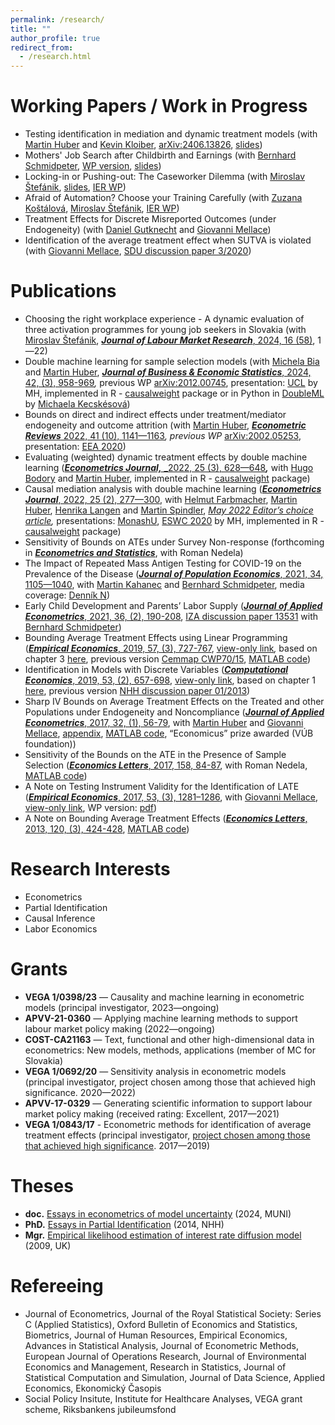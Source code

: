 ```yaml
---
permalink: /research/
title: ""
author_profile: true
redirect_from: 
  - /research.html
---
```



Working Papers / Work in Progress
======

- Testing identification in mediation and dynamic treatment models (with [Martin Huber](http://www.unifr.ch/appecon/en/team/martin-huber/) and [Kevin Kloiber](https://kevinkloiber.github.io), [arXiv:2406.13826](https://arxiv.org/abs/2406.13826), [slides](http://lukaslaffers.github.io/files/compie.pdf))
- Mothers' Job Search after Childbirth and Earnings (with [Bernhard Schmidpeter](https://sites.google.com/site/bernhardecon/), [WP version](https://www.dropbox.com/s/0ibbncyd9ldu23t/20220824_Bounds_MaternityReturn.pdf?dl=0), [slides](http://lukaslaffers.github.io/files/mothers_presentation.pdf))
- Locking-in or Pushing-out: The Caseworker Dilemma (with [Miroslav Štefánik](http://ekonom.sav.sk/sk/pracovnici/miroslav-stefanik), [slides](http://lukaslaffers.github.io/files/DML_presentation-3.pdf), [IER WP](https://ekonom.sav.sk/uploads/journals/438_wp115-stefanik-zmena-na_web.pdf))
- Afraid of Automation? Choose your Training Carefully (with [Zuzana Koštálová](https://ekonom.sav.sk/sk/pracovnici/zuzana-kostalova), [Miroslav Štefánik](http://ekonom.sav.sk/sk/pracovnici/miroslav-stefanik), [IER WP](https://ekonom.sav.sk/uploads/journals/437_wp_116-kostalova-final_fin_na_web.pdf))
- Treatment Effects for Discrete Misreported Outcomes (under Endogeneity) (with [Daniel Gutknecht](https://sites.google.com/view/daniel-gutknecht/home) and [Giovanni Mellace](https://sites.google.com/site/giovannimellace/))
- Identification of the average treatment effect when SUTVA is violated (with [Giovanni Mellace](https://sites.google.com/site/giovannimellace/), [SDU discussion paper 3/2020](https://www.sdu.dk/-/media/files/om_sdu/institutter/ivoe/disc_papers/disc_2020/dpbe3_2020.pdf))


Publications
======
- Choosing the right workplace experience - A dynamic evaluation of three activation programmes for young job seekers in Slovakia (with [Miroslav Štefánik](http://ekonom.sav.sk/sk/pracovnici/miroslav-stefanik), [**_Journal of Labour Market Research_**, 2024, 16 (58)](https://link.springer.com/article/10.1186/s12651-024-00374-x), 1—22)
- Double machine learning for sample selection models (with [Michela Bia](https://liser.elsevierpure.com/en/persons/michela-bia) and [Martin Huber](http://www.unifr.ch/appecon/en/team/martin-huber/), [**_Journal of Business & Economic Statistics_**, 2024, 42, (3), 958-969](https://www.tandfonline.com/doi/full/10.1080/07350015.2023.2271071)_,_ previous WP [arXiv:2012.00745](https://arxiv.org/abs/2012.00745), presentation: [UCL](https://www.youtube.com/watch?list=PL-MRd_-k_6x1dYwWftAAxg-f4B3jbmfbT&v=wp6avQodTtk) by MH, implemented in R - [causalweight](https://cran.r-project.org/web/packages/causalweight/index.html) package or in Python in [DoubleML](https://docs.doubleml.org/stable/guide/models.html#sample-selection-models-ssm) by [Michaela Kecskésová](https://www.linkedin.com/in/mychaela98/))
- Bounds on direct and indirect effects under treatment/mediator endogeneity and outcome attrition (with [Martin Huber](http://www.unifr.ch/appecon/en/team/martin-huber/), [**_Econometric Reviews_** 2022, 41 (10), 1141—1163](https://www.tandfonline.com/doi/full/10.1080/07474938.2022.2127077?src=)_, previous WP_ [arXiv:2002.05253](https://arxiv.org/abs/2002.05253), presentation: [EEA 2020](https://youtu.be/BhQcDF3Tds0?list=PL-MRd_-k_6x1dYwWftAAxg-f4B3jbmfbT&t=2960))
- Evaluating (weighted) dynamic treatment effects by double machine learning ([**_Econometrics Journal,_** _2022, 25 (3), 628—648](https://academic.oup.com/ectj/article/25/3/628/6604379?guestAccessKey=87434a14-b55f-4fc9-8570-93cdb9577f2f)**_,_** with [Hugo Bodory](https://sites.google.com/site/hugobodoryofficial/) and [Martin Huber](http://www.unifr.ch/appecon/en/team/martin-huber/), implemented in R - [causalweight](https://cran.r-project.org/web/packages/causalweight/index.html) package)
- Causal mediation analysis with double machine learning ([**_Econometrics Journal_**, 2022, 25 (2), 277—300](https://academic.oup.com/ectj/advance-article/doi/10.1093/ectj/utac003/6517682?guestAccessKey=bee35ef3-9be1-4944-adeb-8915458c01cf), with [Helmut Farbmacher](http://www.farbmacher.de), [Martin Huber](http://www.unifr.ch/appecon/en/team/martin-huber/), [Henrika Langen](https://www3.unifr.ch/appecon/en/chair/team/henrika-langen.html) and [Martin Spindler](https://sites.google.com/site/spindlermartin/), [_May 2022 Editor’s choice article_](https://academic.oup.com/ectj/pages/editors-choice)_,_ presentations: [MonashU](https://www.youtube.com/watch?list=PL-MRd_-k_6x1dYwWftAAxg-f4B3jbmfbT&v=tuBXi3zCCHY), [ESWC 2020](https://youtu.be/__P5DP0WQpo?list=PL-MRd_-k_6x1dYwWftAAxg-f4B3jbmfbT&t=3701) by MH, implemented in R - [causalweight](https://cran.r-project.org/web/packages/causalweight/index.html) package)
- Sensitivity of Bounds on ATEs under Survey Non-response (forthcoming in [**_Econometrics and Statistics_**](https://www.sciencedirect.com/science/article/abs/pii/S2452306222000053), with Roman Nedela)
- The Impact of Repeated Mass Antigen Testing for COVID-19 on the Prevalence of the Disease ([**_Journal of Population Economics_**, 2021, 34, 1105—1040](https://link.springer.com/article/10.1007/s00148-021-00856-z), with [Martin Kahanec](https://people.ceu.edu/martin_kahanec) and [Bernhard Schmidpeter](https://sites.google.com/site/bernhardecon/), media coverage: [Denník N](https://dennikn.sk/2260303/ekonom-kahanec-plosne-antigenove-testovanie-spomaluje-pandemiu-efekt-sa-vytraca-po-zhruba-dvoch-tyzdnoch/))
- Early Child Development and Parents’ Labor Supply ([**_Journal of Applied Econometrics_**, 2021, 36, (2), 190-208](https://onlinelibrary.wiley.com/doi/abs/10.1002/jae.2803), [IZA discussion paper 13531](http://ftp.iza.org/dp13531.pdf) with [Bernhard Schmidpeter](https://sites.google.com/site/bernhardecon/))
- Bounding Average Treatment Effects using Linear Programming ([**_Empirical Economics_**, 2019, 57, (3), 727-767](https://link.springer.com/article/10.1007%2Fs00181-018-1474-z), [view-only link](https://rdcu.be/S6cw)_,_ based on chapter 3 [here](http://lukaslaffers.github.io/files/Dissertation+Laffers.pdf), previous version [Cemmap CWP70/15](https://www.econstor.eu/bitstream/10419/130074/1/839462700.pdf), [MATLAB code](http://lukaslaffers.github.io/files/ttr0z3eaif8y3tq4dresfxsl3bhqe4))
- Identification in Models with Discrete Variables ([**_Computational Economics_**, 2019, 53, (2), 657-698](https://link.springer.com/article/10.1007/s10614-017-9758-5?wt_mc=Internal.Event.1.SEM.ArticleAuthorOnlineFirst), [view-only link](http://rdcu.be/wv2N), based on chapter 1 [here](http://lukaslaffers.github.io/files/Dissertation+Laffers.pdf), previous version [NHH discussion paper 01/2013](https://papers.ssrn.com/sol3/papers.cfm?abstract_id=2205827))
- Sharp IV Bounds on Average Treatment Effects on the Treated and other Populations under Endogeneity and Noncompliance ([**_Journal of Applied Econometrics_**, 2017, 32, (1), 56-79](http://onlinelibrary.wiley.com/doi/10.1002/jae.2473/full), with [Martin Huber](http://www.unifr.ch/appecon/en/team/martin-huber/) and [Giovanni Mellace](https://sites.google.com/site/giovannimellace/), [appendix](https://www.alexandria.unisg.ch/export/DL/239581.pdf), [MATLAB code](http://qed.econ.queensu.ca/jae/forthcoming/huber-mellace-laffers/), “Economicus” prize awarded (VÚB foundation))
- Sensitivity of the Bounds on the ATE in the Presence of Sample Selection ([**_Economics Letters_**, 2017, 158, 84-87](http://www.sciencedirect.com/science/article/pii/S0165176517302665), with Roman Nedela, [MATLAB code](http://lukaslaffers.github.io/files/supplementary_files.zip))
- A Note on Testing Instrument Validity for the Identification of LATE ([**_Empirical Economics_**, 2017, 53, (3), 1281–1286](https://link.springer.com/article/10.1007/s00181-016-1148-7), with [Giovanni Mellace](https://sites.google.com/site/giovannimellace/), [view-only link](http://rdcu.be/vbfY), WP version: [pdf](http://www.sdu.dk/~/media/Files/Om_SDU/Institutter/Ivoe/Disc_papers/Disc_2015/dpbe4_2015.pdf))
- A Note on Bounding Average Treatment Effects ([**_Economics Letters_**, 2013, 120, (3), 424-428](http://dx.doi.org/10.1016/j.econlet.2013.05.029), [MATLAB code](http://lukaslaffers.github.io/files/Bounds.zip))


Research Interests
======

- Econometrics
- Partial Identification
- Causal Inference
- Labor Economics

Grants
======

- **VEGA 1/0398/23** — Causality and machine learning in econometric models (principal investigator, 2023—ongoing)
- **APVV-21-0360** — Applying machine learning methods to support labour market policy making (2022—ongoing)
- **COST-CA21163** — Text, functional and other high-dimensional data in econometrics: New models, methods, applications (member of MC for Slovakia)
- **VEGA 1/0692/20** — Sensitivity analysis in econometric models (principal investigator, project chosen among those that achieved high significance. 2020—2022)
- **APVV-17-0329** — Generating scientific information to support labour market policy making (received rating: Excellent, 2017—2021)
- **VEGA 1/0843/17** - Econometric methods for identification of average treatment effects (principal investigator, [project chosen among those that achieved high significance](https://www.minedu.sk/data/att/20333.xls). 2017—2019)

Theses
======

- **doc.** [Essays in econometrics of model uncertainty](http://lukaslaffers.github.io/files/hab_thesis_Laffers_public.pdf) (2024, MUNI)
- **PhD.** [Essays in Partial Identification](http://lukaslaffers.github.io/files/Dissertation+Laffers.pdf) (2014, NHH)
- **Mgr.** [Empirical likelihood estimation of interest rate diffusion model](http://www.iam.fmph.uniba.sk/studium/efm/diplomovky/2009/laffers/diplomovka.pdf) (2009, UK)

Refereeing
======

- Journal of Econometrics, Journal of the Royal Statistical Society: Series C (Applied Statistics), Oxford Bulletin of Economics and Statistics, Biometrics, Journal of Human Resources, Empirical Economics, Advances in Statistical Analysis, Journal of Econometric Methods, European Journal of Operations Research, Journal of Environmental Economics and Management, Research in Statistics, Journal of Statistical Computation and Simulation, Journal of Data Science, Applied Economics, Ekonomický Časopis
- Social Policy Insitute, Institute for Healthcare Analyses, VEGA grant scheme, Riksbankens jubileumsfond
